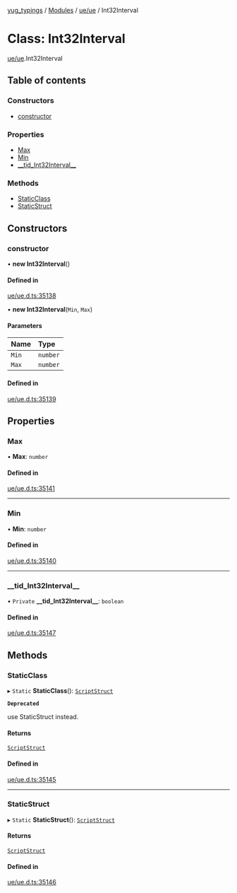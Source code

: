[yug_typings](../README.md) / [Modules](../modules.md) / [ue/ue](../modules/ue_ue.md) / Int32Interval

# Class: Int32Interval

[ue/ue](../modules/ue_ue.md).Int32Interval

## Table of contents

### Constructors

- [constructor](ue_ue.Int32Interval.md#constructor)

### Properties

- [Max](ue_ue.Int32Interval.md#max)
- [Min](ue_ue.Int32Interval.md#min)
- [\_\_tid\_Int32Interval\_\_](ue_ue.Int32Interval.md#__tid_int32interval__)

### Methods

- [StaticClass](ue_ue.Int32Interval.md#staticclass)
- [StaticStruct](ue_ue.Int32Interval.md#staticstruct)

## Constructors

### constructor

• **new Int32Interval**()

#### Defined in

[ue/ue.d.ts:35138](https://github.com/YugMetaverse/yug_typings/blob/25cad34/ue/ue.d.ts#L35138)

• **new Int32Interval**(`Min`, `Max`)

#### Parameters

| Name | Type |
| :------ | :------ |
| `Min` | `number` |
| `Max` | `number` |

#### Defined in

[ue/ue.d.ts:35139](https://github.com/YugMetaverse/yug_typings/blob/25cad34/ue/ue.d.ts#L35139)

## Properties

### Max

• **Max**: `number`

#### Defined in

[ue/ue.d.ts:35141](https://github.com/YugMetaverse/yug_typings/blob/25cad34/ue/ue.d.ts#L35141)

___

### Min

• **Min**: `number`

#### Defined in

[ue/ue.d.ts:35140](https://github.com/YugMetaverse/yug_typings/blob/25cad34/ue/ue.d.ts#L35140)

___

### \_\_tid\_Int32Interval\_\_

• `Private` **\_\_tid\_Int32Interval\_\_**: `boolean`

#### Defined in

[ue/ue.d.ts:35147](https://github.com/YugMetaverse/yug_typings/blob/25cad34/ue/ue.d.ts#L35147)

## Methods

### StaticClass

▸ `Static` **StaticClass**(): [`ScriptStruct`](ue_ue.ScriptStruct.md)

**`Deprecated`**

use StaticStruct instead.

#### Returns

[`ScriptStruct`](ue_ue.ScriptStruct.md)

#### Defined in

[ue/ue.d.ts:35145](https://github.com/YugMetaverse/yug_typings/blob/25cad34/ue/ue.d.ts#L35145)

___

### StaticStruct

▸ `Static` **StaticStruct**(): [`ScriptStruct`](ue_ue.ScriptStruct.md)

#### Returns

[`ScriptStruct`](ue_ue.ScriptStruct.md)

#### Defined in

[ue/ue.d.ts:35146](https://github.com/YugMetaverse/yug_typings/blob/25cad34/ue/ue.d.ts#L35146)
